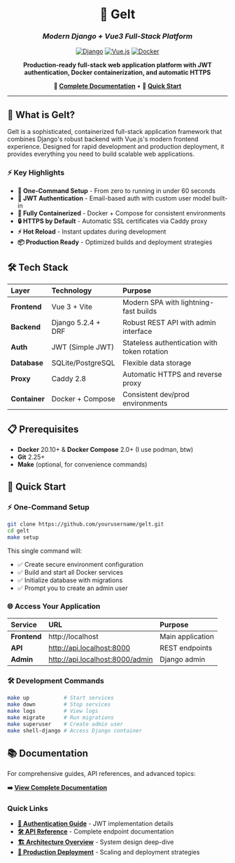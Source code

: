 <div align="center">

# 🌟 Gelt

### *Modern Django + Vue3 Full-Stack Platform*

[![Django](https://img.shields.io/badge/Django-5.2.4-092E20?logo=django)](https://djangoproject.com/)
[![Vue.js](https://img.shields.io/badge/Vue.js-3.0-4FC08D?logo=vue.js)](https://vuejs.org/)
[![Docker](https://img.shields.io/badge/Docker-Ready-2496ED?logo=docker)](https://docker.com/)

**Production-ready full-stack web application platform with JWT authentication, Docker containerization, and automatic HTTPS**

**📖 [Complete Documentation](./docs/README.md)** • **🚀 [Quick Start](#-quick-start)**

</div>

---

## 🎯 What is Gelt?

Gelt is a sophisticated, containerized full-stack application framework that combines Django's robust backend with Vue.js's modern frontend experience. Designed for rapid development and production deployment, it provides everything you need to build scalable web applications.

### ⚡ Key Highlights

- **🚀 One-Command Setup** - From zero to running in under 60 seconds
- **🔐 JWT Authentication** - Email-based auth with custom user model built-in
- **🐳 Fully Containerized** - Docker + Compose for consistent environments
- **🔒 HTTPS by Default** - Automatic SSL certificates via Caddy proxy
- **⚡ Hot Reload** - Instant updates during development
- **📦 Production Ready** - Optimized builds and deployment strategies

## 🛠️ Tech Stack


| **Layer**     | **Technology**     | **Purpose**                                  |
|:--------------|:-------------------|:---------------------------------------------|
| **Frontend**  | Vue 3 + Vite       | Modern SPA with lightning-fast builds        |
| **Backend**   | Django 5.2.4 + DRF | Robust REST API with admin interface         |
| **Auth**      | JWT (Simple JWT)   | Stateless authentication with token rotation |
| **Database**  | SQLite/PostgreSQL  | Flexible data storage                        |
| **Proxy**     | Caddy 2.8          | Automatic HTTPS and reverse proxy            |
| **Container** | Docker + Compose   | Consistent dev/prod environments             |



## 📋 Prerequisites

- **Docker** 20.10+ & **Docker Compose** 2.0+ (I use podman, btw)
- **Git** 2.25+
- **Make** (optional, for convenience commands)

## 🚀 Quick Start

### ⚡ One-Command Setup

```bash
git clone https://github.com/yourusername/gelt.git
cd gelt
make setup
```

This single command will:
- ✅ Create secure environment configuration
- ✅ Build and start all Docker services
- ✅ Initialize database with migrations
- ✅ Prompt you to create an admin user

### 🌐 Access Your Application

| **Service**  | **URL**                         | **Purpose**      |
|:-------------|:--------------------------------|:-----------------|
| **Frontend** | http://localhost                | Main application |
| **API**      | http://api.localhost:8000       | REST endpoints   |
| **Admin**    | http://api.localhost:8000/admin | Django admin     |

### 🛠️ Development Commands

```bash
make up           # Start services
make down         # Stop services
make logs         # View logs
make migrate      # Run migrations
make superuser    # Create admin user
make shell-django # Access Django container
```

## 📚 Documentation

For comprehensive guides, API references, and advanced topics:

**➡️ [View Complete Documentation](./docs/README.md)**

### Quick Links

- **[🔐 Authentication Guide](./docs/authentication.md)** - JWT implementation details
- **[🛠️ API Reference](./docs/api-reference.md)** - Complete endpoint documentation  
- **[🏗️ Architecture Overview](./docs/README.md#architecture-overview)** - System design deep-dive
- **[🚢 Production Deployment](./docs/deployment.md)** - Scaling and deployment strategies
